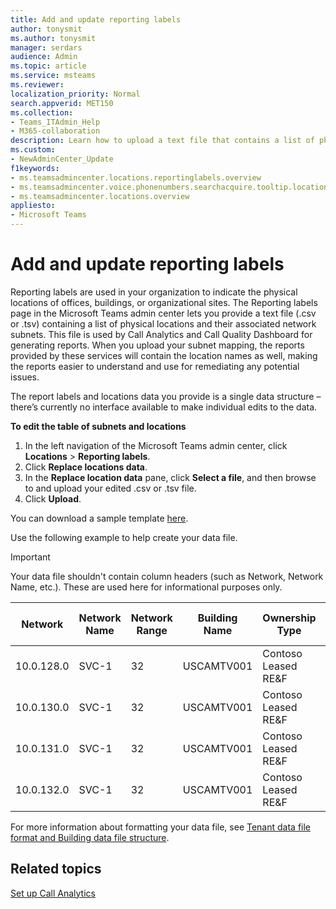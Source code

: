 ```yaml
---
title: Add and update reporting labels
author: tonysmit
ms.author: tonysmit
manager: serdars
audience: Admin
ms.topic: article
ms.service: msteams
ms.reviewer: 
localization_priority: Normal
search.appverid: MET150
ms.collection: 
- Teams_ITAdmin_Help
- M365-collaboration
description: Learn how to upload a text file that contains a list of physical location and associated subnets to use as reporting labels for Call Analytics and Call Quality Dashboard reports. 
ms.custom:
- NewAdminCenter_Update
f1keywords: 
- ms.teamsadmincenter.locations.reportinglabels.overview
- ms.teamsadmincenter.voice.phonenumbers.searchacquire.tooltip.location
- ms.teamsadmincenter.locations.overview
appliesto: 
- Microsoft Teams
---
```


Add and update reporting labels
============================

Reporting labels are used in your organization to indicate the physical locations of offices, buildings, or organizational sites. The Reporting labels page in the Microsoft Teams admin center lets you provide a text file (.csv or .tsv) containing a list of physical locations and their associated network subnets. This file is used by Call Analytics and Call Quality Dashboard for generating reports. When you upload your subnet mapping, the reports provided by these services will contain the location names as well, making the reports easier to understand and use for remediating any potential issues.

The report labels and locations data you provide is a single data structure – there’s currently no interface available to make individual edits to the data.

**To edit the table of subnets and locations**

1. In the left navigation of the Microsoft Teams admin center, click **Locations** > **Reporting labels**.
2. Click **Replace locations data**.
3. In the **Replace location data** pane, click **Select a file**, and then browse to and upload your edited .csv or .tsv file.
4. Click **Upload**.

You can download a sample template [here](https://github.com/MicrosoftDocs/OfficeDocs-SkypeForBusiness/blob/live/Teams/downloads/locations-template.zip?raw=true).

Use the following example to help create your data file.

> [!IMPORTANT]
> Your data file shouldn't contain column headers (such as Network, Network Name, etc.). These are used here for informational purposes only. <br>

|Network|Network Name|Network Range|Building Name|Ownership Type|Building Type|Building Office Type|City|Zip Code|Country|State|Region|Inside Corp|Express Route|
|-|-|-|-|-|-|-|-|-|-|-|-|-|-|
|10.0.128.0	|SVC-1|32|USCAMTV001|Contoso Leased RE&F|Office|RE&F|Mountain View|94043|US|CA|US|1|1|
|10.0.130.0	|SVC-1|32|USCAMTV001|Contoso Leased RE&F|Office|RE&F|Mountain View|94043|US|CA|US|1|1|
|10.0.131.0	|SVC-1|32|USCAMTV001|Contoso Leased RE&F|Office|RE&F|Mountain View|94043|US|CA|US|1|1|
|10.0.132.0	|SVC-1|32|USCAMTV001|Contoso Leased RE&F|Office|RE&F|Mountain View|94043|US|CA|US|1|1|

For more information about formatting your data file, see [Tenant data file format and Building data file structure](turning-on-and-using-call-quality-dashboard.md#tenant-data-file-format-and-structure).

## Related topics

[Set up Call Analytics](set-up-call-analytics.md)
